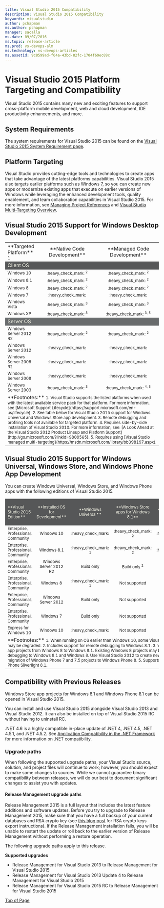 ```yaml
---
title: Visual Studio 2015 Compatibility
description: Visual Studio 2015 Compatibility
keywords: visualstudio
author: pchapman
ms.author: pchapman
manager: sacalla
ms.date: 09/07/2016
ms.topic: release-article
ms.prod: vs-devops-alm
ms.technology: vs-devops-articles
ms.assetid: 9c8599ad-f04a-43bd-82fc-1704f69ec89c
---
```


# <a id="top"> </a> Visual Studio 2015 Platform Targeting and Compatibility

Visual Studio 2015 contains many new and exciting features to support cross-platform mobile development, web and cloud development, IDE productivity enhancements, and more.

## System Requirements

The system requirements for Visual Studio 2015 can be found on the [Visual Studio 2015 System Requirement page](https://www.visualstudio.com/productinfo/vs2015-sysrequirements-vs).

## Platform Targeting

Visual Studio provides cutting-edge tools and technologies to create apps that take advantage of the latest platforms capabilities. Visual Studio 2015 also targets earlier platforms such as Windows 7, so you can create new apps or modernize existing apps that execute on earlier versions of Windows while leveraging the enhanced development tools, quality enablement, and team collaboration capabilities in Visual Studio 2015. For more information, see <a href="https://msdn.microsoft.com/library/vstudio/ez524kew(v=vs.120).aspx">Managing Project References</a> and <a href="https://msdn.microsoft.com/library/bb398197(v=vs.120).aspx">Visual Studio Multi-Targeting Overview</a>.

## Visual Studio 2015 Support for Windows Desktop Development

<table>
<col width="20%">
<col width="40%">
<col width="40%">
<tr>
  <td>**Targeted Platform** <sup>1</sup></td>
  <td align="center">**Native Code Development**</td>
  <td align="center">**Managed Code Development**</td>
</tr>
<tr><td colspan="3" bgcolor=#565758><Font color=#FFFFF>Client OS</td></tr>
<tr>
  <td><FONT SIZE="2">Windows 10</td>
<td align="center"><FONT SIZE="2">:heavy_check_mark: <sup>2</sup></td>
<td align="center"><FONT SIZE="2">:heavy_check_mark: <sup>2</sup></td>
</tr>
<tr>
  <td><FONT SIZE="2">Windows 8.1</td>
  <td align="center"><FONT SIZE="2">:heavy_check_mark: <sup>2</sup></td>
  <td align="center"><FONT SIZE="2">:heavy_check_mark: <sup>2</sup></td>
</tr>
<tr>
  <td><FONT SIZE="2">Windows 8</td>
<td align="center"><FONT SIZE="2">:heavy_check_mark: <sup>2</sup></td>
<td align="center"><FONT SIZE="2">:heavy_check_mark: <sup>2</sup></td>
</tr>
<tr>
  <td><FONT SIZE="2">Windows 7</td>
  <td align="center"><FONT SIZE="2">:heavy_check_mark:</td>
  <td align="center"><FONT SIZE="2">:heavy_check_mark:</td>
</tr>
<tr>
  <td><FONT SIZE="2">Windows Vista</td>
<td align="center"><FONT SIZE="2">:heavy_check_mark: <sup>3</sup></td>
<td align="center"><FONT SIZE="2">:heavy_check_mark: <sup>3</sup></td>
</tr>
<tr>
  <td><FONT SIZE="2">Windows XP</td>
<td align="center"><FONT SIZE="2">:heavy_check_mark: <sup>3</sup></td>
<td align="center"><FONT SIZE="2">:heavy_check_mark: <sup>3, 5</sup></td>
</tr>
<tr><td colspan="3" bgcolor=#696c6d><Font color=#FFFFF>Server OS</td></tr>
<tr>
  <td><FONT SIZE="2">Windows Server 2012 R2</td>
<td align="center"><FONT SIZE="2">:heavy_check_mark: <sup>2</sup></td>
<td align="center"><FONT SIZE="2">:heavy_check_mark: <sup>2</sup></td>
</tr>
<tr>
  <td><FONT SIZE="2">Windows Server 2012</td>
  <td align="center"><FONT SIZE="2">:heavy_check_mark:</td>
  <td align="center"><FONT SIZE="2">:heavy_check_mark:</td>
</tr>
<tr>
  <td><FONT SIZE="2">Windows Server 2008 R2</td>
  <td align="center"><FONT SIZE="2">:heavy_check_mark:</td>
  <td align="center"><FONT SIZE="2">:heavy_check_mark:</td>
</tr>
<tr>
  <td><FONT SIZE="2">Windows Server 2008</td>
  <td align="center"><FONT SIZE="2">:heavy_check_mark:</td>
  <td align="center"><FONT SIZE="2">:heavy_check_mark:</td>
</tr>
<tr>
  <td><FONT SIZE="2">Windows Server 2003</td>
<td align="center"><FONT SIZE="2">:heavy_check_mark: <sup>3</sup></td>
<td align="center"><FONT SIZE="2">:heavy_check_mark: <sup>4, 5</sup></td>
</tr>
<tr><td colspan="3">
**Footnotes:**  
<FONT SIZE="2">1. Visual Studio supports the listed platforms when used with the latest available service pack for that platform. For more information, see [Microsoft Support Lifecycle](https://support.microsoft.com/en-us/lifecycle).    
<FONT SIZE="2">2. See table below for Visual Studio 2015 support for Windows Universal and Windows Store app development.  
<FONT SIZE="2">3. Remote debugging and profiling tools not available for targeted platform.  
<FONT SIZE="2">4. Requires side-by-side installation of Visual Studio 2010. For more information, see: [A Look Ahead at the Visual Studio 2012 Product Lineup and Platform Support](http://go.microsoft.com/?linkid=9809565).  
<FONT SIZE="2">5. Requires using [Visual Studio managed multi-targeting](https://msdn.microsoft.com/library/bb398197.aspx).
</table>

## Visual Studio 2015 Support for Windows Universal, Windows Store, and Windows Phone App Development

You can create Windows Universal, Windows Store, and Windows Phone apps with the following editions of Visual Studio 2015.

<table>
<col width=19%>
<col width=13%>
<col width=12%>
<col width=13%>
<col width=13%>
<col width=14%>
<col width=13%>
<tr>
  <td bgcolor=#565758><FONT SIZE="2"><Font color=#FFFFF>**Visual Studio 2015 Edition**</td>
  <td  align="center" bgcolor=#565758><FONT SIZE="2"><Font color=#FFFFF>**Installed OS for Development**</td>
  <td  align="center" bgcolor=#565758><FONT SIZE="2"><Font color=#FFFFF>**Windows Universal**</td>
  <td  align="center" bgcolor=#565758><FONT SIZE="2"><Font color=#FFFFF>**Windows Store apps for Windows 8.1**</td>
  <td  align="center" bgcolor=#565758><FONT SIZE="2"><Font color=#FFFFF>**Windows Phone 8.1 apps**</td>
  <td  align="center" bgcolor=#565758><FONT SIZE="2"><Font color=#FFFFF>**Windows Store apps for Windows 8**</td>
  <td  align="center" bgcolor=#565758><FONT SIZE="2"><Font color=#FFFFF>**Windows Phone 8 apps**</td>
</tr>
<tr>
  <td><FONT SIZE="2">Enterprise, Professional, Community</td>
  <td align="center"><FONT SIZE="2">Windows 10</td>
  <td align="center"><FONT SIZE="2">:heavy_check_mark:</td>
  <td align="center"><FONT SIZE="2">:heavy_check_mark: <sup>2</sup></td>
  <td align="center"><FONT SIZE="2">:heavy_check_mark:</td>
  <td align="center"><FONT SIZE="2">Not Supported <sup>3</sup></td>
  <td align="center"><FONT SIZE="2">:heavy_check_mark: <sup>4, 5</sup></td>
</tr>
<tr>
  <td><FONT SIZE="2">Enterprise, Professional, Community</td>
  <td align="center"><FONT SIZE="2">Windows 8.1</td>
  <td align="center"><FONT SIZE="2">:heavy_check_mark: <sup>1</sup></td>
  <td align="center"><FONT SIZE="2">:heavy_check_mark: <sup>2</sup></td>
  <td align="center"><FONT SIZE="2">:heavy_check_mark:</td>
  <td align="center"><FONT SIZE="2">Not Supported <sup>3</sup></td>
  <td align="center"><FONT SIZE="2">:heavy_check_mark: <sup>4, 5</sup></td>
</tr>
<tr>
  <td><FONT SIZE="2">Enterprise, Professional, Community</td>
  <td align="center"><FONT SIZE="2">Windows<br/>
      Server 2012 R2</td>
  <td align="center"><FONT SIZE="2">Build only</td>
  <td align="center"><FONT SIZE="2">Build only <sup>2</sup></td>
  <td align="center"><FONT SIZE="2">Build only</td>
  <td align="center"><FONT SIZE="2">Not supported</td>
  <td align="center"><FONT SIZE="2">Build only</td>
</tr>
<tr>
  <td><FONT SIZE="2">Enterprise, Professional, Community</td>
  <td align="center"><FONT SIZE="2">Windows 8</td>
  <td align="center"><FONT SIZE="2">:heavy_check_mark: <sup>1</sup></td>
  <td align="center"><FONT SIZE="2">Not supported</td>
  <td align="center"><FONT SIZE="2">Not supported</td>
  <td align="center"><FONT SIZE="2">Not Supported</td>
  <td align="center"><FONT SIZE="2">:heavy_check_mark: <sup>5</sup></td>
</tr>
<tr>
  <td><FONT SIZE="2">Enterprise, Professional, Community</td>
  <td align="center"><FONT SIZE="2">Windows<br/>
      Server 2012</td>
  <td align="center"><FONT SIZE="2">Build only</td>
  <td align="center"><FONT SIZE="2">Not supported</td>
  <td align="center"><FONT SIZE="2">Not supported</td>
  <td align="center"><FONT SIZE="2">Not supported</td>
  <td align="center"><FONT SIZE="2">Build only</td>
</tr>
<tr>
  <td><FONT SIZE="2">Enterprise, Professional, Community</td>
  <td align="center"><FONT SIZE="2">Windows 7</td>
  <td align="center"><FONT SIZE="2">Build only</td>
  <td align="center"><FONT SIZE="2">Not supported</td>
  <td align="center"><FONT SIZE="2">Not supported</td>
  <td align="center"><FONT SIZE="2">Not supported</td>
  <td align="center"><FONT SIZE="2">Not supported</td>
</tr>
<tr>
  <td><FONT SIZE="2">Express for Windows 10</td>
  <td align="center"><FONT SIZE="2">Windows 10</td>
  <td align="center"><FONT SIZE="2">:heavy_check_mark:</td>
  <td align="center"><FONT SIZE="2">Not supported</td>
  <td align="center"><FONT SIZE="2">Not supported</td>
  <td align="center"><FONT SIZE="2">Not supported</td>
  <td align="center"><FONT SIZE="2">Not supported</td>
</tr>
<tr><td colspan=7>
**Footnotes:**    
<FONT SIZE="2">1. When running on OS earlier than Windows 10, some Visual Studio features for Windows Universal development may be degraded.    
<FONT SIZE="2">2. Includes support for remote debugging to Windows 8.1.   
<FONT SIZE="2">3. Visual Studio 2015 supports migration of Windows Store app projects from Windows 8 to Windows 8.1. Existing Windows 8 projects may be maintained with Visual Studio 2013, including remote debugging to Windows 8.1 and Windows 8. Use Visual Studio 2012 to create new Windows 8 projects.   
<FONT SIZE="2">4. Visual Studio 2015 supports migration of Windows Phone 7 and 7.5 projects to Windows Phone 8.   
<FONT SIZE="2">5. Supports migration of Windows Phone 8 projects to Windows Phone Silverlight 8.1.  
</table>

## Compatibility with Previous Releases

Windows Store app projects for Windows 8.1 and Windows Phone 8.1 can be opened in Visual Studio 2015.

You can install and use Visual Studio 2015 alongside Visual Studio 2013 and Visual Studio 2012. It can also be installed on top of Visual Studio 2015 RC without having to uninstall RC.

.NET 4.6 is a highly compatible in-place update of .NET 4, .NET 4.5, .NET 4.5.1, and .NET 4.5.2. See <a href="https://msdn.microsoft.com/en-us/library/dn458358(v=vs.110).aspx">Application Compatibility in the .NET Framework</a> for more information on .NET compatibility.

### Upgrade paths

When following the supported upgrade paths, your Visual Studio source, solution, and project files will continue to work; however, you should expect to make some changes to sources. While we cannot guarantee binary compatibility between releases, we will do our best to document significant changes to assist you with updates.

#### Release Management upgrade paths

Release Management 2015 is a full layout that includes the latest feature additions and software updates. Before you try to upgrade to Release Management 2015, make sure that you have a full backup of your current databases and RSA crypto key (see [this blog post](https://blogs.msdn.microsoft.com/visualstudioalm/2014/04/02/need-to-migrate-release-management-server/) for RSA crypto keys export instructions). If the Release Management installation fails, you will be unable to restart the update or roll back to the earlier version of Release Management without performing a restore operation.

The following upgrade paths apply to this release.

**Supported upgrades**

* Release Management for Visual Studio 2013 to Release Management for Visual Studio 2015
* Release Management for Visual Studio 2013 Update 4 to Release Management for Visual Studio 2015
* Release Management for Visual Studio 2015 RC to Release Management for Visual Studio 2015

[Top of Page](#top)